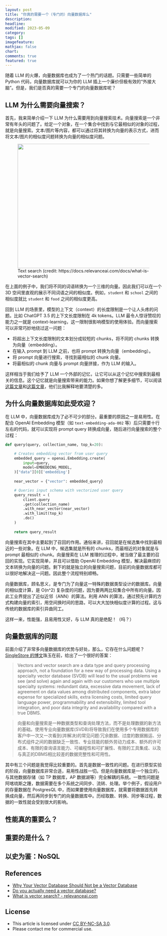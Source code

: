 ```yaml
---
layout: post
title: "你真的需要一个（专门的）向量数据库么"
description: 
headline:
modified: 2023-05-09
category: 
tags: []
imagefeature:
mathjax: false
chart:
comments: true
featured: true
---
```


随着 LLM 的火爆，向量数据库也成为了一个热门的话题。只需要一些简单的 Python 代码，向量数据库就可以为你的 LLM 插上一个廉价但极有效的“外接大脑”。但是，我们是否真的需要一个专门的向量数据库呢？

##  LLM 为什么需要向量搜索？

首先，我来简单介绍一下 LLM 为什么需要用到向量搜索技术。向量搜索是一个非常有年头的问题了。给定一个对象，在一个集合中找到与它最相似的对象的过程，就是向量搜索。文本/图片等内容，都可以通过将其转换为向量的表示方式，进而将文本/图片的相似度问题转换为向量的相似度问题。

<figure>
	<img src="{{ site.url }}/images/vector/text.png" height="400" width="800">
    <figcaption>Text search (credit: https://docs.relevanceai.com/docs/what-is-vector-search)</figcaption>
</figure>

在上面的例子中，我们将不同的词语转换为一个三维的向量。因此我们可以在一个 3D 空间里直观的展示不同词语之间的相似度。例如，`student` 和 `school` 之间的相似度就比 `student` 和 `food` 之间的相似度更高。

回到 LLM 的场景里，模型的上下文（context）的长度限制是一个让人头疼的问题。比如 ChatGPT 3.5 的上下文长度限制在 4k tokens。LLM 最令人惊讶赞叹的能力之一就是 context-learning，这一限制很影响模型的使用体验。而向量搜索可以非常巧妙地绕过这一问题：

- 将超出上下文长度限制的文本划分成较短的 chunks，将不同的 chunks 转换为向量（embedding）。
- 在输入 prompt 到 LLM 之前，也将 prompt 转换为向量（embedding）。
- 将 prompt 向量进行搜索，寻找到最相似的 chunk 向量。
- 将最相似的 chunk 向量与 prompt 向量拼接，作为 LLM 的输入。

这样相当于我们给予了 LLM 一个外部的记忆，让它可以从这个记忆中搜索到最相关的信息。这个记忆就是向量搜索带来的能力。如果你想了解更多细节，可以阅读[这篇文章](https://simplicityissota.substack.com/p/what-is-an-embedding-anyways)和[这篇文章](https://betterprogramming.pub/enhancing-chatgpt-with-infinite-external-memory-using-vector-database-and-chatgpt-retrieval-plugin-b6f4ea16ab8)，他们比我解释地要清楚的多。

## 为什么向量数据库如此受欢迎？

在 LLM 中，向量数据库成为了必不可少的部分。最重要的原因之一是易用性。在配合 OpenAI Embedding 模型（如 `text-embedding-ada-002` 等）后只需要十行左右的代码，就可以实现将 prompt query 转换成向量，随后进行向量搜索的整个过程：

```python
def query(query, collection_name, top_k=20):

    # Creates embedding vector from user query
    embedded_query = openai.Embedding.create(
        input=query,
        model=EMBEDDING_MODEL,
    )["data"][0]['embedding']
    
    near_vector = {"vector": embedded_query}

    # Queries input schema with vectorized user query
    query_result = (
        client.query
        .get(collection_name)
        .with_near_vector(near_vector)
        .with_limit(top_k)
        .do()
    )
    
    return query_result
```

向量搜索在其中主要起到了召回的作用。通俗来讲，召回就是在候选集中找到最相近的一些对象。在 LLM 中，候选集就是所有的 chunks，而最相近的对象就是与 prompt 最相似的 chunk。向量搜索在 LLM 推理的过程中，被当做了最主要的召回的实现。它实现简单，并且可以借助 OpenAI Embedding 模型，解决最麻烦的文本转换为向量的问题。剩下的就是独立的向量搜索问题，目前的向量数据库都可以很好地解决这一问题。因此整个流程特别顺畅。

向量数据库，顾名思义，是专门为了向量这一特殊的数据类型设计的数据库。向量的相似度计算，是 O(n^2) 复杂度的问题，因为要两两比较集合中所有的向量。因此工业界提出了近似近邻（ANN）的算法。利用 ANN 的算法，通过预先计算的方式构建向量的索引，用空间换时间的思路，可以大大加快相似度计算的过程。这与传统的数据库的索引异曲同工。

这样一来，性能强，且易用性又好，与 LLM 真的是绝配！（吗？）

## 向量数据库的问题

前面介绍了非常多向量数据库的优势与好处，那么，它存在什么问题呢？[SingleStore 的博文](https://www.singlestore.com/blog/why-your-vector-database-should-not-be-a-vector-database/)珠玉在前，给出了一个很好的答案：

> Vectors and vector search are a data type and query processing approach, not a foundation for a new way of processing data. Using a specialty vector database (SVDB) will lead to the usual problems we see (and solve) again and again with our customers who use multiple specialty systems: redundant data, excessive data movement, lack of agreement on data values among distributed components, extra labor expense for specialized skills, extra licensing costs, limited query language power, programmability and extensibility, limited tool integration, and poor data integrity and availability compared with a true DBMS.

> 向量和向量搜索是一种数据类型和查询处理方法，而不是处理数据的新方法的基础。使用专业向量数据库(SVDB)将导致我们在使用多个专用数据库的客户中一次又一次看到(并解决)的常见问题:冗余数据、过度的数据搬运、分布式组件之间的数据缺乏一致性、专业技能的额外劳动力成本、额外的许可成本、有限的查询语言能力、可编程性和可扩展性、有限的工具集成、以及与真正的DBMS相比较差的数据完整性和可用性。

其中有三个问题是我觉得比较重要的。首先是数据一致性的问题。在进行原型实验的阶段，向量数据库非常合适，易用性战胜一切。但是向量数据库是一个独立的，与其他数据存储（如 TP 数据库，AP 数据湖等）完全解耦的系统。一致性问题是阿喀琉斯之踵，数据需要在多个系统之间同步、流转、处理。举个例子，假设用户的存量数据在 PostgresQL 中，而如果要使用向量数据库，就需要将数据首先转换成向量，然后再同步到专门的向量数据库中。历经取数、转换、同步等过程，数据的一致性就会受到很大的影响。

## 性能真的重要么？

## 重要的是什么？

## 以史为鉴：NoSQL

## References

- [Why Your Vector Database Should Not be a Vector Database](https://www.singlestore.com/blog/why-your-vector-database-should-not-be-a-vector-database/)
- [Do you actually need a vector database?](https://www.ethanrosenthal.com/2023/04/10/nn-vs-ann/)
- [What is vector search? - relevanceai.com](https://docs.relevanceai.com/docs/what-is-vector-search)

## License

- This article is licensed under [CC BY-NC-SA 3.0](https://creativecommons.org/licenses/by-nc-sa/3.0/).
- Please contact me for commercial use.
